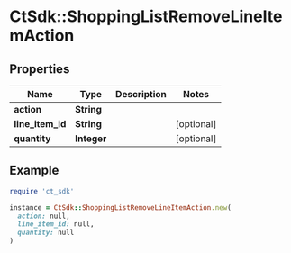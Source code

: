 # CtSdk::ShoppingListRemoveLineItemAction

## Properties

| Name | Type | Description | Notes |
| ---- | ---- | ----------- | ----- |
| **action** | **String** |  |  |
| **line_item_id** | **String** |  | [optional] |
| **quantity** | **Integer** |  | [optional] |

## Example

```ruby
require 'ct_sdk'

instance = CtSdk::ShoppingListRemoveLineItemAction.new(
  action: null,
  line_item_id: null,
  quantity: null
)
```

